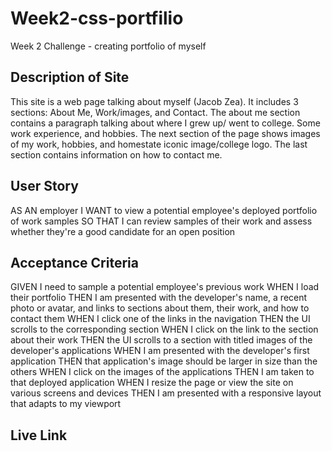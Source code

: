 # Week2-css-portfilio
Week 2 Challenge - creating portfolio of myself

## Description of Site
This site is a web page talking about myself (Jacob Zea). It includes 3 sections: About Me, Work/images, and Contact. The about me section contains a paragraph talking about where I grew up/ went to college. Some work experience, and hobbies. The next section of the page shows images of my work, hobbies, and homestate iconic image/college logo. The last section contains information on how to contact me.

## User Story
AS AN employer
I WANT to view a potential employee's deployed portfolio of work samples
SO THAT I can review samples of their work and assess whether they're a good candidate for an open position

## Acceptance Criteria
GIVEN I need to sample a potential employee's previous work
WHEN I load their portfolio
THEN I am presented with the developer's name, a recent photo or avatar, and links to sections about them, their work, and how to contact them
WHEN I click one of the links in the navigation
THEN the UI scrolls to the corresponding section
WHEN I click on the link to the section about their work
THEN the UI scrolls to a section with titled images of the developer's applications
WHEN I am presented with the developer's first application
THEN that application's image should be larger in size than the others
WHEN I click on the images of the applications
THEN I am taken to that deployed application
WHEN I resize the page or view the site on various screens and devices
THEN I am presented with a responsive layout that adapts to my viewport

## Live Link
